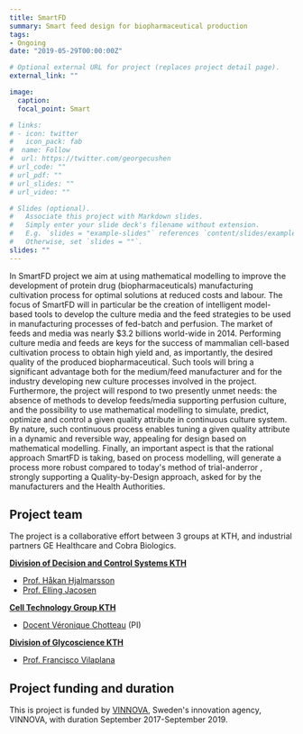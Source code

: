 ```yaml
---
title: SmartFD
summary: Smart feed design for biopharmaceutical production
tags:
- Ongoing
date: "2019-05-29T00:00:00Z"

# Optional external URL for project (replaces project detail page).
external_link: ""

image:
  caption: 
  focal_point: Smart

# links:
# - icon: twitter
#   icon_pack: fab
#  name: Follow
#  url: https://twitter.com/georgecushen
# url_code: ""
# url_pdf: ""
# url_slides: ""
# url_video: ""

# Slides (optional).
#   Associate this project with Markdown slides.
#   Simply enter your slide deck's filename without extension.
#   E.g. `slides = "example-slides"` references `content/slides/example-slides.md`.
#   Otherwise, set `slides = ""`.
slides: ""
---
```


In SmartFD project we aim at using mathematical modelling to improve the development of
protein drug (biopharmaceuticals) manufacturing cultivation process for optimal solutions at
reduced costs and labour. The focus of SmartFD will in particular be the creation of intelligent
model-based tools to develop the culture media and the feed strategies to be used in manufacturing
processes of fed-batch and perfusion. The market of feeds and media was nearly $3.2 billions
world-wide in 2014. Performing culture media and feeds are keys for the success of mammalian
cell-based cultivation process to obtain high yield and, as importantly, the desired quality of the
produced biopharmaceutical. Such tools will bring a significant advantage both for the medium/feed
manufacturer and for the industry developing new culture processes involved in the project.
Furthermore, the project will respond to two presently unmet needs: the absence of methods to
develop feeds/media supporting perfusion culture, and the possibility to use
mathematical modelling to simulate, predict, optimize and control a given quality attribute in
continuous culture system. By nature, such continuous process enables tuning a given
quality attribute in a dynamic and reversible way, appealing for design based on mathematical
modelling. Finally, an important aspect is that the rational approach SmartFD is taking, based on
process modelling, will generate a process more robust compared to today's method of trial-anderror
, strongly supporting a Quality-by-Design approach, asked for by the manufacturers and the
Health Authorities.

## Project team

The project is a collaborative effort between 3 groups at KTH, and industrial partners GE Healthcare and Cobra Biologics.

**[Division of Decision and Control Systems KTH](https://www.kth.se/dcs/division-of-decision-and-control-systems-1.788078)**

* [Prof. Håkan Hjalmarsson](https://www.kth.se/profile/hjalmars) 
* [Prof. Elling Jacosen](https://www.kth.se/profile/jacobsen)

**[Cell Technology Group KTH](http://www.ceteg.se)**

* [Docent V&#233;ronique Chotteau](https://www.kth.se/profile/chotteau) (PI)

**[Division of Glycoscience KTH](https://www.kth.se/che/glykovetenskap/division-of-glycoscience-1.785898)**

* [Prof. Francisco Vilaplana](https://www.kth.se/profile/franvila)

## Project funding and duration

This is project is funded by [VINNOVA](https://www.vinnova.se/en), Sweden's innovation agency, VINNOVA, with duration September 2017-September 2019.


